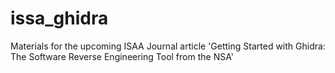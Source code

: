 # issa_ghidra
Materials for the upcoming ISAA Journal article 'Getting Started with Ghidra: The Software Reverse Engineering Tool from the NSA'
